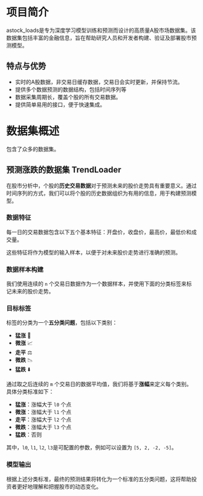 
# 项目简介
astock_loads是专为深度学习模型训练和预测而设计的高质量A股市场数据集。该数据集包括丰富的金融信息，旨在帮助研究人员和开发者构建、验证及部署股市预测模型。

## 特点与优势
+ 实时的A股数据，非交易日缓存数据，交易日会实时更新，并保持节流。
+ 提供多个数据预测的数据结构，包括时间序列等
+ 数据采集周期长，覆盖个股的所有交易数据。
+ 提供简单易用的接口，便于快速集成。

# 数据集概述
包含了众多的数据集。

## 预测涨跌的数据集 TrendLoader
在股市分析中，个股的**历史交易数据**对于预测未来的股价走势具有重要意义。通过时间序列的方式，我们可以将个股的历史数据组织为有用的信息，用于构建预测模型。

### 数据特征

每一日的交易数据包含以下五个基本特征：开盘价，收盘价，最高价，最低价和成交量。

这些特征将作为模型的输入样本，以便于对未来股价走势进行准确的预测。

### 数据样本构建

我们使用连续的 `n` 个交易日数据作为一个数据样本，并使用下面的分类标签来标记未来的股价走势。

### 目标标签

标签的分类为一个**五分类问题**，包括以下类别：

- **猛涨** 🚀
- **微涨** 📈
- **走平** ⚖️
- **微跌** 📉
- **猛跌** ⬇️

通过取之后连续的 `m` 个交易日的数据平均值，我们将基于**涨幅**来定义每个类别。具体分类标准如下：

- **猛涨**：涨幅大于 `l0` 个点
- **微涨**：涨幅大于 `l1` 个点
- **走平**：涨幅大于 `l2` 个点
- **微跌**：涨幅大于 `l3` 个点
- **猛跌**：否则

其中，`l0`, `l1`, `l2`, `l3`是可配置的参数，例如可以设置为 `[5, 2, -2, -5]`。 

### 模型输出

根据上述分类标准，最终的预测结果将转化为一个标准的五分类问题，这将帮助投资者更好地理解和把握股市的动态变化。

